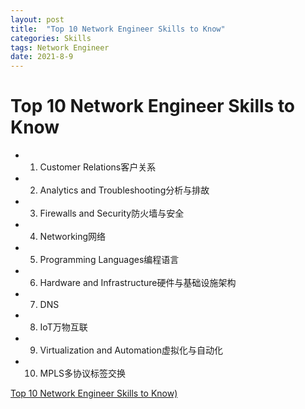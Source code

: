 ```yaml
---
layout: post
title:  "Top 10 Network Engineer Skills to Know"
categories: Skills
tags: Network Engineer
date: 2021-8-9
---
```


# Top 10 Network Engineer Skills to Know

- 1. Customer Relations客户关系
- 2. Analytics and Troubleshooting分析与排故
- 3. Firewalls and Security防火墙与安全
- 4. Networking网络
- 5. Programming Languages编程语言
- 6. Hardware and Infrastructure硬件与基础设施架构
- 7. DNS
- 8. IoT万物互联
- 9. Virtualization and Automation虚拟化与自动化
- 10. MPLS多协议标签交换

[Top 10 Network Engineer Skills to Know)](https://www.sdxcentral.com/industry/career/skills/top-10-network-engineer-skills-to-know/)